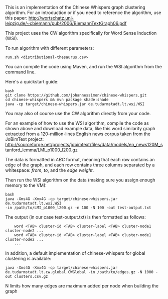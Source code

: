 This is an implementation of the Chinese Whispers graph clustering algorithm. For an introduction
or if you need to reference the algorithm, use this paper:
http://wortschatz.uni-leipzig.de/~cbiemann/pub/2006/BiemannTextGraph06.pdf

This project uses the CW algorithm specifically for Word Sense Induction (WSI).

To run algorithm with different parameters:

```
run.sh <distributional-thesaurus.csv>
```

You can compile the code using Maven, and run the WSI algorithm from the command line.

Here's a quickstart guide:
```
bash
git clone https://github.com/johannessimon/chinese-whispers.git
cd chinese-whispers && mvn package shade:shade
java -cp target/chinese-whispers.jar de.tudarmstadt.lt.wsi.WSI
```

You may also of course use the CW algorithm directly from your code.

For an example of how to use the WSI algorithm, compile the code as shown above and download
example data, like this word similarity graph extracted from a 120-million-lines English news
corpus taken from the JoBimText project:
http://sourceforge.net/projects/jobimtext/files/data/models/en_news120M_stanford_lemma/LMI_p1000_l200.gz

The data is formatted in _ABC_ format, meaning that each row contains an edge of the graph,
and each row contains three columns separated by a whitespace: _from_, _to_, and the _edge weight_.

Then run the WSI algorithm on the data (making sure you assign enough memory to the VM):
```
bash
java -Xms4G -Xmx4G -cp target/chinese-whispers.jar de.tudarmstadt.lt.wsi.WSI
-in /path/to/LMI_p1000_l200.gz -n 100 -N 100 -out test-output.txt
```

The output (in our case test-output.txt) is then formatted as follows:
```
    word <TAB> cluster-id <TAB> cluster-label <TAB> cluster-node1 cluster-node2 ...
    word <TAB> cluster-id <TAB> cluster-label <TAB> cluster-node1 cluster-node2 ...
    ...
```

In addition, a default implementation of chinese-whispers for global clustering is available:
```
java -Xms4G -Xmx4G -cp target/chinese-whispers.jar de.tudarmstadt.lt.cw.global.CWGlobal -in /path/to/edges.gz -N 1000 -out clusters.csv.gz
```
N limits how many edges are maximum added per node when building the graph
